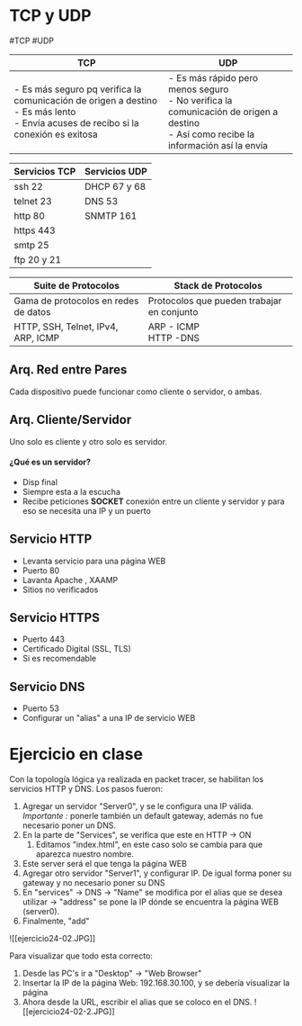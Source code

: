 # TCP y UDP
#TCP #UDP

| TCP | UDP |
| ---- | ---- |
| - Es más seguro pq verifica la comunicación de origen a destino<br>- Es más lento<br>- Envía acuses de recibo si la conexión es exitosa | - Es más rápido pero menos seguro<br>- No verifica la comunicación de origen a destino<br>- Así como recibe la información así la envía |

| Servicios TCP | Servicios UDP |
| ---- | ---- |
| ssh 22 | DHCP 67 y 68 |
| telnet 23 | DNS 53 |
| http 80 | SNMTP 161 |
| https 443 |  |
| smtp 25 |  |
| ftp 20 y 21 |  |

| Suite de Protocolos | Stack de Protocolos |
| ---- | ---- |
| Gama de protocolos en redes de datos | Protocolos que pueden trabajar en conjunto |
| HTTP, SSH, Telnet, IPv4, ARP, ICMP | ARP - ICMP<br>HTTP -DNS |
## Arq. Red entre Pares
Cada dispositivo puede funcionar como cliente o servidor, o ambas.
## Arq. Cliente/Servidor
Uno solo es cliente y otro solo es servidor.
#### ¿Qué es un servidor?
- Disp final
- Siempre esta a la escucha
- Recibe peticiones
**SOCKET** conexión entre un cliente y servidor y para eso se necesita una IP y un puerto

## Servicio HTTP
- Levanta servicio para una página WEB
- Puerto 80
- Lavanta Apache , XAAMP
- Sitios no verificados
## Servicio HTTPS
- Puerto 443
- Certificado Digital (SSL, TLS)
- Si es recomendable

## Servicio DNS
- Puerto 53
- Configurar un "alias" a una IP de servicio WEB

# Ejercicio en clase 
Con la topología lógica ya realizada en packet tracer, se habilitan los servicios HTTP y DNS.
Los pasos fueron:
1. Agregar un servidor "Server0", y se le configura una IP válida. *Importante :* ponerle también un default gateway, además no fue necesario poner un DNS.
2. En la parte de "Services", se verifica que este en HTTP -> ON
	1. Editamos "index.html", en este caso solo se cambia para que aparezca nuestro nombre.
3. Este server será el que tenga la página WEB
4. Agregar otro servidor "Server1", y configurar IP. De igual forma poner su gateway y no necesario poner su DNS
5. En "services" -> DNS -> "Name" se modifica por el alias que se desea utilizar -> "address" se pone la IP dónde se encuentra la página WEB (server0).
6. Finalmente, "add"

![[ejercicio24-02.JPG]]

Para visualizar que todo esta correcto:
1. Desde las PC's ir a "Desktop" -> "Web Browser"
2. Insertar la IP de la página Web: 192.168.30.100, y se debería visualizar la página
3. Ahora desde la URL, escribir el alias que se coloco en el DNS.
![[ejercicio24-02-2.JPG]]